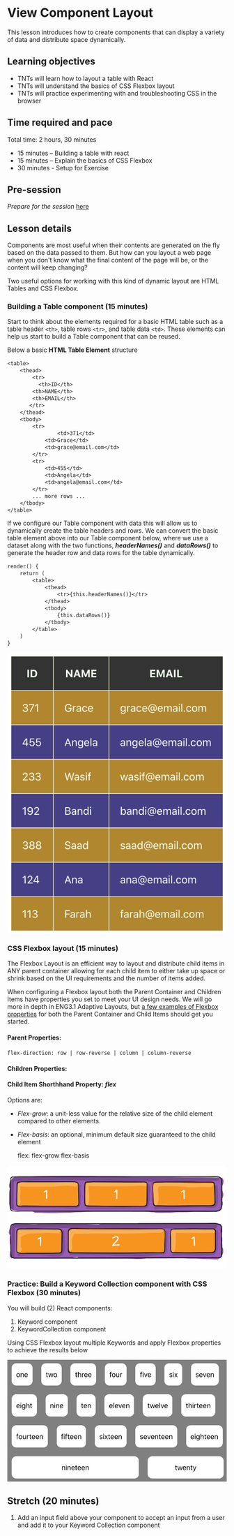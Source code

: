 # View Component Layout

This lesson introduces how to create components that can display a variety of data and distribute space dynamically.

## Learning objectives

* TNTs will learn how to layout a table with React
* TNTs will understand the basics of CSS Flexbox layout
* TNTs will practice experimenting with and troubleshooting CSS in the browser

## Time required and pace

Total time: 2 hours, 30 minutes

* 15 minutes – Building a table with react
* 15 minutes – Explain the basics of CSS Flexbox
* 30 minutes - Setup for Exercise

## Pre-session

*Prepare for the session* [here](../wiki/[ENG2.2]View-component-layout)

## Lesson details

Components are most useful when their contents are generated on the fly based on the data passed to them. But how can you layout a web page when you don't know what the final content of the page will be, or the content will keep changing?

 Two useful options for working with this kind of dynamic layout are HTML Tables and CSS Flexbox.

### Building a Table component (15 minutes)

Start to think about the elements required for a basic HTML table such as a table header `<th>`,  table rows `<tr>`, and table data `<td>`. These elements can help us start to build a Table component that can be reused.

Below a basic **HTML Table Element** structure

    <table>
        <thead>
        	<tr>
        	  <th>ID</th>
            <th>NAME</th>
            <th>EMAIL</th>
           </tr>
        </thead>
        <tbody>
            <tr>
            		<td>371</td>
                <td>Grace</td>
                <td>grace@email.com</td>
            </tr>
            <tr>
                <td>455</td>
                <td>Angela</td>
                <td>angela@email.com</td>
            </tr>
            ... more rows ...
        </tbody>
    </table>

If we configure our Table component with data this will allow us to dynamically create the table headers and rows. We can convert the basic table element above into our Table component below, where we use a dataset along with the two functions, ***headerNames()*** and ***dataRows()*** to generate the header row and data rows for the table dynamically.

    render() {
        return (
            <table>
                <thead>
                    <tr>{this.headerNames()}</tr>
                </thead>
                <tbody>
                    {this.dataRows()}
                </tbody>
            </table>
        )
    }

![Table Data Generation](./view-component-table.png)

### CSS Flexbox layout (15 minutes)

The Flexbox Layout is an efficient way to layout and distribute child items in ANY parent container allowing for each child item to either take up space or shrink based on the UI requirements and the number of items added.

When configuring a Flexbox layout both the Parent Container and Children Items have properties you set to meet your UI design needs. We will go more in depth in ENG3.1 Adaptive Layouts, but [a few examples of Flexbox properties](https://css-tricks.com/snippets/css/a-guide-to-flexbox/) for both the Parent Container and Child Items should get you started.

#### Parent Properties:

    flex-direction: row | row-reverse | column | column-reverse


#### Children Properties:

#### Child Item Shorthhand Property: *flex*

Options are:

- *Flex-grow*: a unit-less value for the relative size of the child element compared to other elements.
- *Flex-basis*: an optional, minimum default size guaranteed to the child element

    flex: flex-grow flex-basis
    		

![FlexGrowShrink](./flex-grow.svg)

### Practice: Build a Keyword Collection component with CSS Flexbox (30 minutes)

You will build (2) React components:

1. Keyword component
2. KeywordCollection component

Using CSS Flexbox layout multiple Keywords and apply Flexbox properties to achieve the results below

![Keyword Layout with Flex](./view-component-flex.png)

## Stretch (20 minutes)

  1. Add an input field above your component to accept an input from a user and add it to your Keyword Collection component
